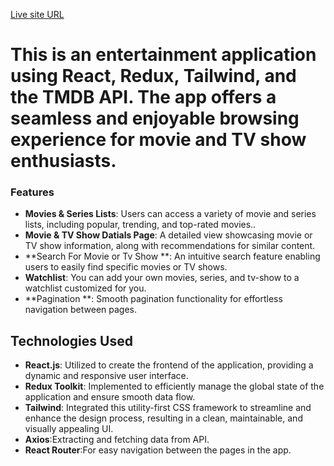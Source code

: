 [Live site URL](https://movie-review-2023.netlify.app)
# This is an  entertainment application using React, Redux, Tailwind, and the TMDB API. The app offers a seamless and enjoyable browsing experience for movie and TV show enthusiasts.

### Features 
- **Movies & Series Lists**: Users can access a variety of movie and series lists, including popular, trending, and top-rated movies..
- **Movie & TV Show Datials Page**:  A detailed view showcasing movie or TV show information, along with recommendations for similar content.
- **Search For Movie or Tv Show **: An intuitive search feature enabling users to easily find specific movies or TV shows.
- **Watchlist**: You can add your own movies, series, and tv-show to a watchlist customized for you.
- **Pagination **: Smooth pagination functionality for effortless navigation between pages.
  
## Technologies Used
- **React.js**: Utilized to create the frontend of the application, providing a dynamic and responsive user interface.
- **Redux Toolkit**: Implemented to efficiently manage the global state of the application and ensure smooth data flow.
- **Tailwind**: Integrated this utility-first CSS framework to streamline and enhance the design process, resulting in a clean, maintainable, and visually appealing UI.
- **Axios**:Extracting and fetching data from API.
- **React Router**:For easy navigation between the pages in the app.
